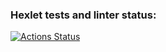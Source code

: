 ### Hexlet tests and linter status:
[![Actions Status](https://github.com/Bytlot/frontend-project-lvl1/workflows/hexlet-check/badge.svg)](https://github.com/Bytlot/frontend-project-lvl1/actions)